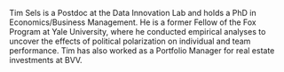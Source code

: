Tim Sels is a Postdoc at the Data Innovation Lab and holds a PhD in Economics/Business Management. He is a former Fellow of the Fox Program at Yale University, where he conducted empirical analyses to uncover the effects of political polarization on individual and team performance. Tim has also worked as a Portfolio Manager for real estate investments at BVV.
